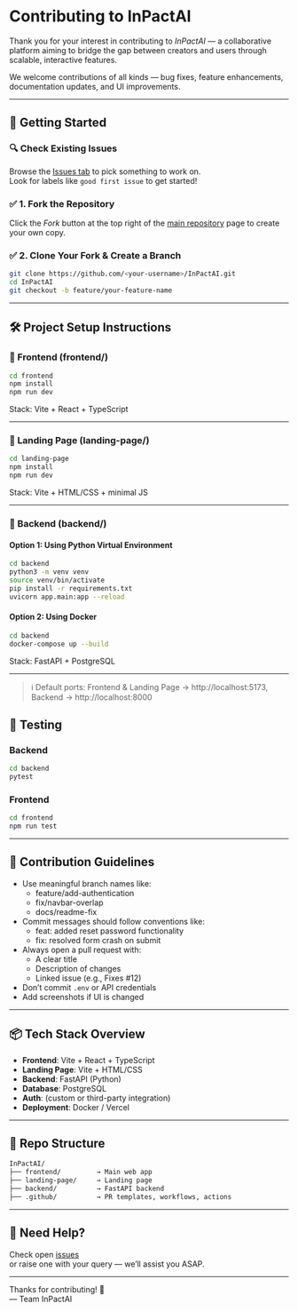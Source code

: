 # Contributing to InPactAI

Thank you for your interest in contributing to *InPactAI* — a collaborative platform aiming to bridge the gap between creators and users through scalable, interactive features.

We welcome contributions of all kinds — bug fixes, feature enhancements, documentation updates, and UI improvements.

---

## 🚀 Getting Started

### 🔍  Check Existing Issues  
Browse the [Issues tab](https://github.com/AOSSIE-Org/InPactAI/issues) to pick something to work on.  
Look for labels like `good first issue` to get started!

### ✅ 1. Fork the Repository  
Click the *Fork* button at the top right of the [main repository](https://github.com/AOSSIE-Org/InPactAI) page to create your own copy.

### ✅ 2. Clone Your Fork & Create a Branch

```bash
git clone https://github.com/<your-username>/InPactAI.git
cd InPactAI
git checkout -b feature/your-feature-name
```

---

## 🛠 Project Setup Instructions

### 🔷 Frontend (frontend/)

```bash
cd frontend
npm install
npm run dev
```


Stack: Vite + React + TypeScript

---

### 🔷 Landing Page (landing-page/)

```bash
cd landing-page
npm install
npm run dev
```


Stack: Vite + HTML/CSS + minimal JS

---

### 🔷 Backend (backend/)

#### Option 1: Using Python Virtual Environment

```bash
cd backend
python3 -m venv venv
source venv/bin/activate
pip install -r requirements.txt
uvicorn app.main:app --reload
```

#### Option 2: Using Docker

```bash
cd backend
docker-compose up --build
```

Stack: FastAPI + PostgreSQL

---
> ℹ️ Default ports: Frontend & Landing Page → http://localhost:5173, Backend → http://localhost:8000


## 🧪 Testing

### Backend

```bash
cd backend
pytest
```

### Frontend

```bash
cd frontend
npm run test
```

---

## 🧾 Contribution Guidelines

- Use meaningful branch names like:
  - feature/add-authentication
  - fix/navbar-overlap
  - docs/readme-fix
- Commit messages should follow conventions like:
  - feat: added reset password functionality
  - fix: resolved form crash on submit
- Always open a pull request with:
  - A clear title
  - Description of changes
  - Linked issue (e.g., Fixes #12)
- Don’t commit `.env` or API credentials
- Add screenshots if UI is changed

---

## 📦 Tech Stack Overview

- **Frontend**: Vite + React + TypeScript
- **Landing Page**: Vite + HTML/CSS
- **Backend**: FastAPI (Python)
- **Database**: PostgreSQL
- **Auth**: (custom or third-party integration)
- **Deployment**: Docker / Vercel

---

## 📁 Repo Structure

```txt
InPactAI/
├── frontend/         → Main web app
├── landing-page/     → Landing page
├── backend/          → FastAPI backend
├── .github/          → PR templates, workflows, actions
```

---

## 💬 Need Help?

Check open [issues](https://github.com/AOSSIE-Org/InPactAI/issues)  
or raise one with your query — we’ll assist you ASAP.

---

Thanks for contributing! 🌟  
— Team InPactAI
